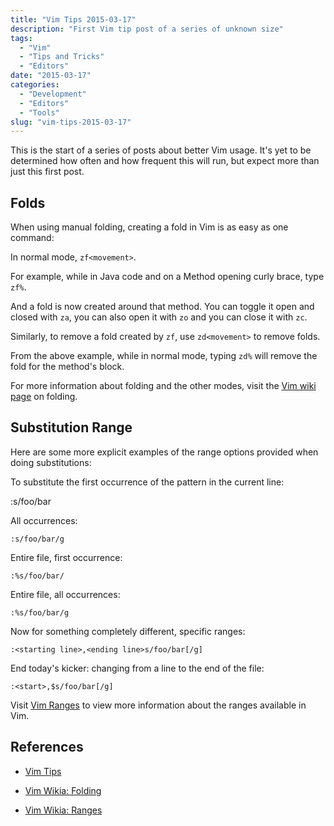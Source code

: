 ```yaml
---
title: "Vim Tips 2015-03-17"
description: "First Vim tip post of a series of unknown size"
tags:
  - "Vim"
  - "Tips and Tricks"
  - "Editors"
date: "2015-03-17"
categories:
  - "Development"
  - "Editors"
  - "Tools"
slug: "vim-tips-2015-03-17"
---
```


This is the start of a series of posts about better Vim usage. It's yet to be
determined how often and how frequent this will run, but expect more than just
this first post.

## Folds ##

When using manual folding, creating a fold in Vim is as easy as one command:

In normal mode, `zf<movement>`.

For example, while in Java code and on a Method opening curly brace, type
`zf%`.

And a fold is now created around that method. You can toggle it open and closed
with `za`, you can also open it with `zo` and you can close it with `zc`.

Similarly, to remove a fold created by `zf`, use `zd<movement>` to remove
folds.

From the above example, while in normal mode, typing `zd%` will remove the fold
for the method's block.

For more information about folding and the other modes, visit the [Vim wiki
page][2] on folding.

## Substitution Range ##

Here are some more explicit examples of the range options provided when doing
substitutions:

To substitute the first occurrence of the pattern in the current line:

   :s/foo/bar

All occurrences:

    :s/foo/bar/g

Entire file, first occurrence:

    :%s/foo/bar/

Entire file, all occurrences:

    :%s/foo/bar/g

Now for something completely different, specific ranges:

    :<starting line>,<ending line>s/foo/bar[/g]

End today's kicker: changing from a line to the end of the file:

    :<start>,$s/foo/bar[/g]

Visit [Vim Ranges][3] to view more information about the ranges available in
Vim.

## References ##

[1]: http://zzapper.co.uk/vimtips.html

*   [Vim Tips][1]

[2]: http://vim.wikia.com/wiki/Folding

*   [Vim Wikia: Folding][2]

[3]: http://vim.wikia.com/wiki/Ranges

*   [Vim Wikia: Ranges][3]
